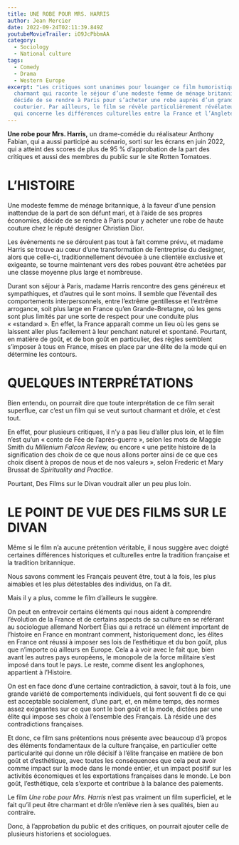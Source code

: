 ```yaml
---
title: UNE ROBE POUR MRS. HARRIS
author: Jean Mercier
date: 2022-09-24T02:11:39.849Z
youtubeMovieTrailer: iO9JcPbbmAA
category:
  - Sociology
  - National culture
tags:
  - Comedy
  - Drama
  - Western Europe
excerpt: "Les critiques sont unanimes pour louanger ce film humoristique et
  charmant qui raconte le séjour d’une modeste femme de ménage britannique qui
  décide de se rendre à Paris pour s’acheter une robe auprès d’un grand
  couturier. Par ailleurs, le film se révèle particulièrement révélateur en ce
  qui concerne les différences culturelles entre la France et l’Angleterre. "
---
```

**Une robe pour Mrs. Harris,** un drame-comédie du réalisateur Anthony Fabian, qui a aussi participé au scénario, sorti sur les écrans en juin 2022, qui a atteint des scores de plus de 95 % d’approbation de la part des critiques et aussi des membres du public sur le site Rotten Tomatoes.

# L’HISTOIRE

Une modeste femme de ménage britannique, à la faveur d’une pension inattendue de la part de son défunt mari, et à l’aide de ses propres économies, décide de se rendre à Paris pour y acheter une robe de haute couture chez le réputé designer Christian Dior.

Les événements ne se déroulent pas tout à fait comme prévu, et madame Harris se trouve au cœur d’une transformation de l’entreprise du designer, alors que celle-ci, traditionnellement dévouée à une clientèle exclusive et exigeante, se tourne maintenant vers des robes pouvant être achetées par une classe moyenne plus large et nombreuse.

Durant son séjour à Paris, madame Harris rencontre des gens généreux et sympathiques, et d’autres qui le sont moins. Il semble que l’éventail des comportements interpersonnels, entre l’extrême gentillesse et l’extrême arrogance, soit plus large en France qu’en Grande-Bretagne, où les gens sont plus limités par une sorte de respect pour une conduite plus « «standard ». En effet, la France apparaît comme un lieu où les gens se laissent aller plus facilement à leur penchant naturel et spontané. Pourtant, en matière de goût, et de bon goût en particulier, des règles semblent s’imposer à tous en France, mises en place par une élite de la mode qui en détermine les contours.

# QUELQUES INTERPRÉTATIONS

Bien entendu, on pourrait dire que toute interprétation de ce film serait superflue, car c’est un film qui se veut surtout charmant et drôle, et c’est tout.

En effet, pour plusieurs critiques, il n’y a pas lieu d’aller plus loin, et le film n’est qu’un « conte de Fée de l’après-guerre », selon les mots de Maggie Smith du *Millenium* *Falcon* *Review,* ou encore « une petite histoire de la signification des choix de ce que nous allons porter ainsi de ce que ces choix disent à propos de nous et de nos valeurs », selon Frederic et Mary Brussat de *Spirituality* *and* *Practice*.

Pourtant, Des Films sur le Divan voudrait aller un peu plus loin.

# LE POINT DE VUE DES FILMS SUR LE DIVAN

Même si le film n’a aucune prétention véritable, il nous suggère avec doigté certaines différences historiques et culturelles entre la tradition française et la tradition britannique.

Nous savons comment les Français peuvent être, tout à la fois, les plus aimables et les plus détestables des individus, on l’a dit.

Mais il y a plus, comme le film d’ailleurs le suggère.

On peut en entrevoir certains éléments qui nous aident à comprendre l’évolution de la France et de certains aspects de sa culture en se référant au sociologue allemand Norbert Élias qui a retracé un élément important de l’histoire en France en montrant comment, historiquement donc, les élites en France ont réussi à imposer ses lois de l’esthétique et du bon goût, plus que n’importe où ailleurs en Europe. Cela a à voir avec le fait que, bien avant les autres pays européens, le monopole de la force militaire s’est imposé dans tout le pays. Le reste, comme disent les anglophones, appartient à l’Histoire.

On est en face donc d’une certaine contradiction, à savoir, tout à la fois, une grande variété de comportements individuels, qui font souvent fi de ce qui est acceptable socialement, d’une part, et, en même temps, des normes assez exigeantes sur ce que sont le bon goût et la mode, dictées par une élite qui impose ses choix à l’ensemble des Français. Là réside une des contradictions françaises.

Et donc, ce film sans prétentions nous présente avec beaucoup d’à propos des éléments fondamentaux de la culture française, en particulier cette particularité qui donne un rôle décisif à l’élite française en matière de bon goût et d’esthétique, avec toutes les conséquences que cela peut avoir comme impact sur la mode dans le monde entier, et un impact positif sur les activités économiques et les exportations françaises dans le monde. Le bon goût, l’esthétique, cela s’exporte et contribue à la balance des paiements.

Le film *Une robe pour Mrs. Harris* n’est pas vraiment un film superficiel, et le fait qu’il peut être charmant et drôle n’enlève rien à ses qualités, bien au contraire.

Donc, à l’approbation du public et des critiques, on pourrait ajouter celle de plusieurs historiens et sociologues.